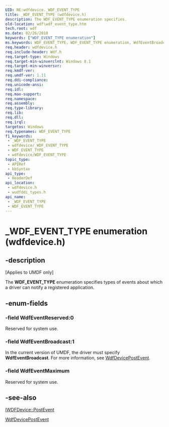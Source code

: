 ```yaml
---
UID: NE:wdfdevice._WDF_EVENT_TYPE
title: _WDF_EVENT_TYPE (wdfdevice.h)
description: The WDF_EVENT_TYPE enumeration specifies.
old-location: wdf\wdf_event_type.htm
tech.root: wdf
ms.date: 02/26/2018
keywords: ["WDF_EVENT_TYPE enumeration"]
ms.keywords: WDF_EVENT_TYPE, WDF_EVENT_TYPE enumeration, WdfEventBroadcast, WdfEventMaximum, WdfEventReserved, _WDF_EVENT_TYPE, wdf.wdf_event_type, wdfdevice/WDF_EVENT_TYPE, wdfdevice/WdfEventBroadcast, wdfdevice/WdfEventMaximum, wdfdevice/WdfEventReserved, wudfddi_types/WDF_EVENT_TYPE, wudfddi_types/WdfEventBroadcast, wudfddi_types/WdfEventMaximum, wudfddi_types/WdfEventReserved
req.header: wdfdevice.h
req.include-header: Wdf.h
req.target-type: Windows
req.target-min-winverclnt: Windows 8.1
req.target-min-winversvr: 
req.kmdf-ver: 
req.umdf-ver: 1.11
req.ddi-compliance: 
req.unicode-ansi: 
req.idl: 
req.max-support: 
req.namespace: 
req.assembly: 
req.type-library: 
req.lib: 
req.dll: 
req.irql: 
targetos: Windows
req.typenames: WDF_EVENT_TYPE
f1_keywords:
 - _WDF_EVENT_TYPE
 - wdfdevice/_WDF_EVENT_TYPE
 - WDF_EVENT_TYPE
 - wdfdevice/WDF_EVENT_TYPE
topic_type:
 - APIRef
 - kbSyntax
api_type:
 - HeaderDef
api_location:
 - wdfdevice.h
 - wudfddi_types.h
api_name:
 - _WDF_EVENT_TYPE
 - WDF_EVENT_TYPE
---
```


# _WDF_EVENT_TYPE enumeration (wdfdevice.h)


## -description

<p class="CCE_Message">[Applies to UMDF only]</p>

The <b>WDF_EVENT_TYPE</b> enumeration specifies  types of events about which a driver can notify a registered application.

## -enum-fields

### -field WdfEventReserved:0

Reserved for system use.

### -field WdfEventBroadcast:1

In the current version of UMDF, the driver must specify <b>WdfEventBroadcast</b>. For more information, see <a href="/windows-hardware/drivers/ddi/wdfdevice/nf-wdfdevice-wdfdevicepostevent">WdfDevicePostEvent</a>.

### -field WdfEventMaximum

Reserved for system use.

## -see-also

<a href="/windows-hardware/drivers/ddi/wudfddi/nf-wudfddi-iwdfdevice-postevent">IWDFDevice::PostEvent</a>



<a href="/windows-hardware/drivers/ddi/wdfdevice/nf-wdfdevice-wdfdevicepostevent">WdfDevicePostEvent</a>


